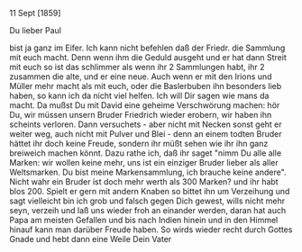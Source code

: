  11 Sept [1859]

Du lieber Paul

bist ja ganz im Eifer. Ich kann nicht befehlen daß der Friedr. die Sammlung mit euch macht. Denn wenn ihm die Geduld ausgeht und er hat dann Streit mit euch so ist das schlimmer als wenn ihr 2 Sammlungen habt, ihr 2 zusammen die alte, und er eine neue. Auch wenn er mit den Irions und Müller mehr macht als mit euch, oder die Baslerbuben ihn besonders lieb haben, so kann ich da nicht viel helfen. Ich will Dir sagen wie mans da macht. Da mußst Du mit David eine geheime Verschwörung machen: hör Du, wir müssen unsern Bruder Friedrich wieder erobern, wir haben ihn scheints verloren. Dann versuchets - aber nicht mit Necken sonst geht er weiter weg, auch nicht mit Pulver und Blei - denn an einem todten Bruder hättet ihr doch keine Freude, sondern ihr müßt sehen wie ihr ihn ganz breiweich machen könnt. Dazu rathe ich, daß ihr saget "nimm Du alle alle Marken: wir wollen keine mehr, uns ist ein einziger Bruder lieber als aller Weltsmarken. Du bist meine Markensammlung, ich brauche keine andere". Nicht wahr ein Bruder ist doch mehr werth als 300 Marken? und ihr habt blos 200. Spielt er gern mit andern Knaben so bittet ihn um Verzeihung und sagt vielleicht bin ich grob und falsch gegen Dich gewest, wills nicht mehr seyn, verzeih und laß uns wieder froh an einander werden, daran hat auch Papa am meisten Gefallen und bis nach Indien hinein und in den Himmel hinauf kann man darüber Freude haben. So wirds wieder recht durch Gottes Gnade und hebt dann eine Weile  Dein Vater
